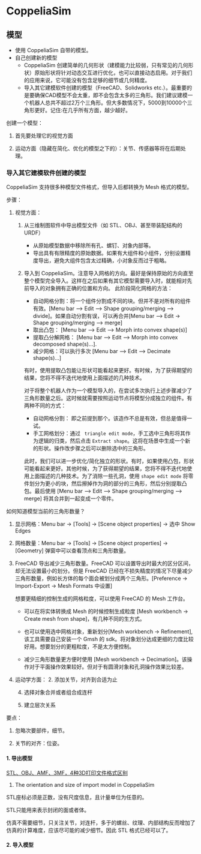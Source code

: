 # CoppeliaSim


## 模型

- 使用 CoppeliaSim 自带的模型。
- 自己创建新的模型
    - CoppeliaSim 创建简单的几何形状（建模能力比较弱，只有常见的几何形状）原始形状将针对动态交互进行优化，也可以直接动态启用。对于我们的应用来说，它可能没有包含足够的细节或几何精度。
    - 导入其它建模软件创建的模型（FreeCAD、Solidworks etc.）。最重要的是要确保CAD模型不会太重，即不会包含太多的三角形。我们建议建模一个机器人总共不超过2万个三角形。但大多数情况下，5000到10000个三角形更好。记住:在几乎所有方面，越少越好。

创建一个模型：

1. 首先要处理它的视觉方面

2. 运动方面（隐藏在简化、优化的模型之下的）：关节、传感器等将在后期处理。

### 导入其它建模软件创建的模型

CoppeliaSim 支持很多种模型文件格式，但导入后都转换为 Mesh 格式的模型。

步骤：

1. 视觉方面：
    1. 从三维制图软件中导出模型文件（如 STL、OBJ、甚至带装配结构的 URDF）
        - 从原始模型数据中移除所有孔、螺钉、对象内部等。
        - 导出具有有限精度的原始数据。如果有大组件和小组件，分别设置精度导出，避免大组件包含太过精确，小对象反而过于粗略。


    2. 导入到 CoppeliaSim。注意导入网格的方向。最好是保持原始的方向直至整个模型完全导入。这样在之后如果有其它模型需要导入时，就能相对先前导入的对象拥有正确的位置和方向。
        此阶段简化网格的方法：
        - 自动网格分割：将一个组件分割成不同的块。但并不是对所有的组件有效。[Menu bar --> Edit --> Shape grouping/merging --> divide]。如果自动分割有误，可以再合并[Menu bar --> Edit -> Shape grouping/merging --> merge]
        - 取出凸包： [Menu bar --> Edit --> Morph into convex shape(s)]
        - 提取凸分解网格： [Menu bar --> Edit --> Morph into convex decomposed shape(s)...].
        - 减少网格：可以执行多次 [Menu bar --> Edit --> Decimate shape(s)...]

        有时，使用提取凸包能让形状可能看起来更好。有时候，为了获得期望的结果，您将不得不迭代地使用上面描述的几种技术。

        对于将整个机器人作为一个模型导入的，在尝试多次执行上述步骤减少了三角形数量之后。这时候就需要按照运动节点将模型分成独立的组件。有两种不同的方式：

        - 自动网格分割： 即之前提到那个。该造作不总是有效，但总是值得一试。
        - 手工网格划分：通过 ` triangle edit mode`，手工选中三角形将其作为逻辑的归类，然后点击 `Extract shape`。这将在场景中生成一个新的形状。操作改步骤之后可以删除选中的三角形。

        此时，我们可以进一步优化/简化独立的形状。有时，如果使用凸包，形状可能看起来更好。其他时候，为了获得期望的结果，您将不得不迭代地使用上面描述的几种技术。为了消除一些孔洞，使用 `shape edit mode` 将零件划分为更小的块，然后擦掉作为洞的部分的三角形，然后分别提取凸包。最后使用 [Menu bar --> Edit --> Shape grouping/merging --> merge] 将其合并到一起变成一个零件。


如何知道模型当前的三角形数量？

1. 显示网格：Menu bar -> [Tools] -> [Scene object properties] -> 选中 Show Edges

2. 网格数量：Menu bar -> [Tools] -> [Scene object properties] -> [Geometry] 弹窗中可以查看顶点和三角形数量。

3. FreeCAD 导出减少三角形数量。FreeCAD 可以设置导出时最大的区分区间，却无法设置最小的划分。但是 FreeCAD 已经在不损失精度的情况下尽量减少三角形数量，例如长方体的每个面会被划分成两个三角形。[Preference -> Import-Export -> Mesh Formats 中设置]

    想要更精细的控制生成的网格粒度，可以使用 FreeCAD 的 Mesh 工作台。
    - 可以在将实体转换成  Mesh 的时候控制生成粒度 [Mesh workbench -> Create mesh from shape]，有几种不同的生方式。

    - 也可以使用选中网格对象，重新划分[Mesh workbench -> Refinement], 该工具需要自己安装一个 Gmsh 的 sdk。将对象划分达成更细的力度比较好用。想要划分的更粗粒度，不是太方便控制。

    - 减少三角形数量更方便时使用 [Mesh workbench -> Decimation]。该操作对于平面操作效果较好。但对于有圆滑对象和孔洞操作效果比较差。






2. 运动学方面：
    2. 添加关节，对齐到合适为止

    4. 选择对象合并或者组合成连杆

    5. 建立层次关系

要点：

1. 忽略次要部件，细节。

2. 关节的对齐：位姿。

#### 1. 导出模型

[STL、OBJ、AMF、3MF，4种3D打印文件格式区别](https://www.jianshu.com/p/12e22e6fda7d)

1. The orientation and size  of import model in  CoppeliaSim

STL座标必须是正数，没有尺度信息，且计量单位为任意的。


STL只能用来表示封闭的面或者体。


仿真不需要细节，只关注关节，对连杆，多于的螺丝、纹理、内部结构反而增加了仿真的计算难度，应该尽可能的减少细节。因此 STL 格式已经可以了。



#### 2. 导入模型 
